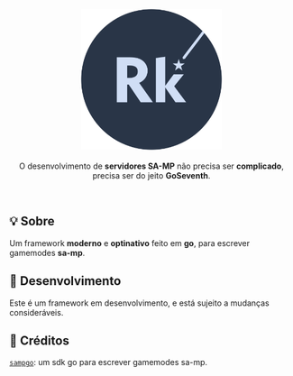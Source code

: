 <p align="center">
<img width="250px" src="assets/images/logo.png"/>
</br>
</br>
<span>
O desenvolvimento de <b>servidores SA-MP</b> não precisa ser <b>complicado</b>, precisa ser do jeito <b>GoSeventh</b>.
</span>
</p>

</br>

## 💡 Sobre
Um framework <b>moderno</b> e <b>optinativo</b> feito em <b>go</b>, para escrever gamemodes <b>sa-mp</b>.

## 🚧 Desenvolvimento

Este é um framework em desenvolvimento, e está sujeito a mudanças consideráveis.

## 👏 Créditos

[`sampgo`](https://github.com/sampgo/sampgo): um sdk go para escrever gamemodes sa-mp.
